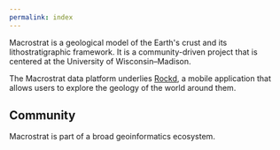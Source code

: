 ```yaml
---
permalink: index
---
```


Macrostrat is a geological model of the Earth's crust and its lithostratigraphic
framework. It is a community-driven project that is centered at the University
of Wisconsin–Madison.

The Macrostrat data platform underlies [Rockd](https://rockd.org/), a mobile
application that allows users to explore the geology of the world around them.

## Community

Macrostrat is part of a broad geoinformatics ecosystem.
